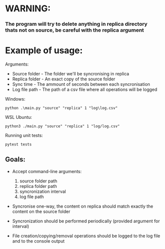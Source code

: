 <h1>WARNING: </h1>
    <h3>The program will try to delete anything in replica directory thats not on source, be careful with the replica argument</h3>

<h1>Example of usage:</h1>

Arguments:

- Source folder - The folder we'll be syncronising in replica
- Replica folder - An exact copy of the source folder
- Sync time - The ammount of seconds between each syncronisation
- Log file path - The path of a csv file where all operations will be logged

Windows:

    python .\main.py "source" "replica" 1 "log\log.csv"

WSL Ubuntu:

    python3 ./main.py "source" "replica" 1 "log/log.csv"

Running unit tests:

    pytest tests

<h2>Goals:</h2>

- Accept command-line arguments:

    1. source folder path
    2. replica folder path
    3. syncronization interval 
    4. log file path

- Syncronise one-way, the content on replica should match exactly the content on the source folder
- Syncronization should be performed periodically (provided argument for interval)
- File creation/copying/removal operations should be logged to the log file and to the
console output